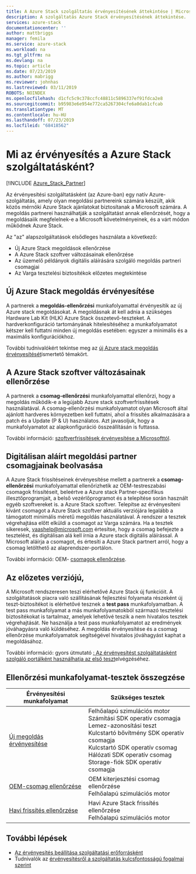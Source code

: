 ```yaml
---
title: A Azure Stack szolgáltatás érvényesítésének áttekintése | Microsoft Docs
description: A szolgáltatás Azure Stack érvényesítésének áttekintése.
services: azure-stack
documentationcenter: ''
author: mattbriggs
manager: femila
ms.service: azure-stack
ms.workload: na
ms.tgt_pltfrm: na
ms.devlang: na
ms.topic: article
ms.date: 07/23/2019
ms.author: mabrigg
ms.reviewer: johnhas
ms.lastreviewed: 03/11/2019
ROBOTS: NOINDEX
ms.openlocfilehash: d1cfc5c9c378ccfc48811c5896337ef91fdca2e8
ms.sourcegitcommit: b95983e6e954e772ca5267304cfe6a0dab1cfcab
ms.translationtype: MT
ms.contentlocale: hu-HU
ms.lasthandoff: 07/23/2019
ms.locfileid: "68418562"
---
```

# <a name="what-is-validation-as-a-service-for-azure-stack"></a>Mi az érvényesítés a Azure Stack szolgáltatásként?

[!INCLUDE [Azure_Stack_Partner](./includes/azure-stack-partner-appliesto.md)]

Az érvényesítési szolgáltatásként (az Azure-ban) egy natív Azure-szolgáltatás, amely olyan megoldási partnereink számára készült, akik közös mérnöki Azure Stack ajánlatokat biztosítanak a Microsoft számára. A megoldás partnerei használhatják a szolgáltatást annak ellenőrzését, hogy a megoldásaiik megfelelnek-e a Microsoft követelményeinek, és a várt módon működnek Azure Stack.

Az "az" alapszolgáltatások elsődleges használata a következő:

- Új Azure Stack megoldások ellenőrzése
- A Azure Stack szoftver változásainak ellenőrzése
- Az üzemelő példányok digitális aláírására szolgáló megoldás partneri csomagjai
- Az Varga tesztelési biztosítékok előzetes megtekintése

## <a name="validate-a-new-azure-stack-solution"></a>Új Azure Stack megoldás érvényesítése

A partnerek a **megoldás-ellenőrzési** munkafolyamattal érvényesítik az új Azure stack megoldásokat. A megoldásnak át kell adnia a szükséges Hardware Lab Kit (HLK) Azure Stack összetevő-teszteket. A hardverkonfiguráció tartományának hitelesítéséhez a munkafolyamatot kétszer kell futtatni minden új megoldás esetében: egyszer a minimális és a maximális konfigurációkhoz.

További tudnivalókért tekintse meg az [új Azure stack megoldás érvényesítését](azure-stack-vaas-validate-solution-new.md)ismertető témakört.

## <a name="validate-changes-to-the-azure-stack-software"></a>A Azure Stack szoftver változásainak ellenőrzése

A partnerek a **csomag-ellenőrzési** munkafolyamattal ellenőrzi, hogy a megoldás működik-e a legújabb Azure stack szoftverfrissítések használatával. A csomag-ellenőrzési munkafolyamatot olyan Microsoft által ajánlott hardveres környezetben kell futtatni, ahol a frissítés alkalmazására a patch és a Update (P & U) használatos. Azt javasoljuk, hogy a munkafolyamatot az alapkonfiguráció összeállításán is futtassa.

További információ: [szoftverfrissítések érvényesítése a Microsofttól](azure-stack-vaas-validate-microsoft-updates.md).

## <a name="get-digitally-signed-solution-partner-packages"></a>Digitálisan aláírt megoldási partner csomagjainak beolvasása

A Azure Stack frissítéseinek érvényesítése mellett a partnerek a **csomag-ellenőrzési** munkafolyamattal ellenőrizhetik az OEM-testreszabási csomagok frissítéseit, beleértve a Azure stack Partner-specifikus illesztőprogramjait, a belső vezérlőprogramot és a telepítése során használt egyéb szoftvereket is. a Azure Stack szoftver. Telepítse az érvényesíteni kívánt csomagot a Azure Stack szoftver aktuális verziójára legalább a támogatott minimális méretű megoldás használatával. A rendszer a tesztek végrehajtása előtt elküldi a csomagot az Varga számára. Ha a tesztek sikeresek, [vaashelp@microsoft.com](mailto:vaashelp@microsoft.com) értesítse, hogy a csomag befejezte a tesztelést, és digitálisan alá kell írnia a Azure stack digitális aláírással. A Microsoft aláírja a csomagot, és értesíti a Azure Stack partnert arról, hogy a csomag letölthető az alaprendszer-portálon.

További információ: OEM- [csomagok ellenőrzése](azure-stack-vaas-validate-oem-package.md).

## <a name="preview-vaas-test-collateral"></a>Az előzetes verziójú,

A Microsoft rendszeresen teszi elérhetővé Azure Stack új funkcióit. A szolgáltatások piacra való szállításának fejlesztési folyamata részeként új teszt-biztosítékot is elérhetővé tesznek a **test pass** munkafolyamatban. A test pass munkafolyamat a más munkafolyamatokból származó tesztelési biztosítékokat is tartalmaz, amelyek lehetővé teszik a nem hivatalos tesztek végrehajtását. Ne használja a test pass munkafolyamatot az eredmények jóváhagyásra való küldéséhez. A megoldás érvényesítése és a csomag ellenőrzése munkafolyamatok segítségével hivatalos jóváhagyást kaphat a megoldásához.

További információ: gyors útmutató [: Az érvényesítést szolgáltatásként szolgáló portálként használhatja az első teszt](azure-stack-vaas-schedule-test-pass.md)elvégzéséhez.

## <a name="validation-workflow-tests-summary"></a>Ellenőrzési munkafolyamat-tesztek összegzése

| Érvényesítési munkafolyamat | Szükséges tesztek |
|----|------------|
| [Új megoldás érvényesítése](azure-stack-vaas-validate-solution-new.md) | Felhőalapú szimulációs motor<br>Számítási SDK operatív csomagja<br>Lemez-azonosítási teszt<br>Kulcstartó bővítmény SDK operatív csomagja<br>Kulcstartó SDK operatív csomag<br>Hálózati SDK operatív csomag<br>Storage-fiók SDK operatív csomagja<br> |
| [OEM-csomag ellenőrzése](azure-stack-vaas-validate-oem-package.md) | OEM kiterjesztési csomag ellenőrzése<br>Felhőalapú szimulációs motor |
| [Havi frissítés ellenőrzése](azure-stack-vaas-validate-microsoft-updates.md) | Havi Azure Stack frissítés ellenőrzése<br>Felhőalapú szimulációs motor<br> |

## <a name="next-steps"></a>További lépések

- [Az érvényesítés beállítása szolgáltatási erőforrásként](azure-stack-vaas-set-up-resources.md)
- Tudnivalók az [érvényesítésről a szolgáltatás kulcsfontosságú fogalmai szerint](azure-stack-vaas-key-concepts.md)
